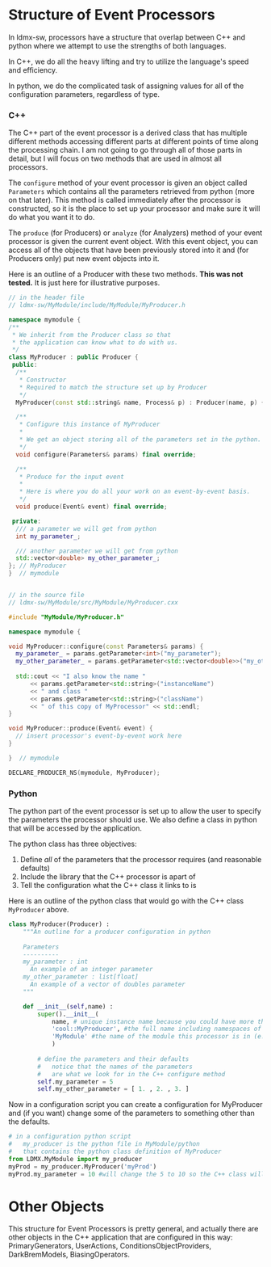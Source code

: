 # Structure of Event Processors

In ldmx-sw, processors have a structure that overlap between C++ and python where we attempt to use the strengths of both languages.

In C++, we do all the heavy lifting and try to utilize the language's speed and efficiency.

In python, we do the complicated task of assigning values for all of the configuration parameters, regardless of type.

### C++

The C++ part of the event processor is a derived class that has multiple different methods accessing different parts at different points of time along the processing chain. I am not going to go through all of those parts in detail, but I will focus on two methods that are used in almost all processors.

The `configure` method of your event processor is given an object called `Parameters` which contains all the parameters retrieved from python (more on that later).
This method is called immediately after the processor is constructed, so it is the place to set up your processor and make sure it will do what you want it to do.

The `produce` (for Producers) or `analyze` (for Analyzers) method of your event processor is given the current event object.
With this event object, you can access all of the objects that have been previously stored into it and (for Producers only)
put new event objects into it.

Here is an outline of a Producer with these two methods.
**This was not tested.**
It is just here for illustrative purposes.

```cpp
// in the header file
// ldmx-sw/MyModule/include/MyModule/MyProducer.h

namespace mymodule {
/**
 * We inherit from the Producer class so that
 * the application can know what to do with us.
 */
class MyProducer : public Producer {
 public:
  /**
   * Constructor
   * Required to match the structure set up by Producer
   */
  MyProducer(const std::string& name, Process& p) : Producer(name, p) {}

  /**
   * Configure this instance of MyProducer
   *
   * We get an object storing all of the parameters set in the python.
   */
  void configure(Parameters& params) final override;

  /**
   * Produce for the input event
   *
   * Here is where you do all your work on an event-by-event basis.
   */
  void produce(Event& event) final override;

 private:
  /// a parameter we will get from python
  int my_parameter_;

  /// another parameter we will get from python
  std::vector<double> my_other_parameter_;
}; // MyProducer
}  // mymodule


// in the source file
// ldmx-sw/MyModule/src/MyModule/MyProducer.cxx

#include "MyModule/MyProducer.h"

namespace mymodule {

void MyProducer::configure(const Parameters& params) {
  my_parameter_ = params.getParameter<int>("my_parameter");
  my_other_parameter_ = params.getParameter<std::vector<double>>("my_other_parameter");
  
  std::cout << "I also know the name "
      << params.getParameter<std::string>("instanceName")
      << " and class "
      << params.getParameter<std::string>("className")
      << " of this copy of MyProcessor" << std::endl;
}

void MyProducer::produce(Event& event) {
  // insert processor's event-by-event work here
}

}  // mymodule

DECLARE_PRODUCER_NS(mymodule, MyProducer);
```

### Python

The python part of the event processor is set up to allow the user to specify the parameters the processor should use.
We also define a class in python that will be accessed by the application.

The python class has three objectives:
 1. Define _all_ of the parameters that the processor requires (and reasonable defaults)
 2. Include the library that the C++ processor is apart of
 3. Tell the configuration what the C++ class it links to is

Here is an outline of the python class that would go with the C++ class `MyProducer` above.

```python
class MyProducer(Producer) :
    """An outline for a producer configuration in python
    
    Parameters
    ----------
    my_parameter : int
      An example of an integer parameter
    my_other_parameter : list[float]
      An example of a vector of doubles parameter
    """

    def __init__(self,name) :
        super().__init__(
            name, # unique instance name because you could have more than one copy of a processor
            'cool::MyProducer', #the full name including namespaces of the C++ class
            'MyModule' #the name of the module this processor is in (e.g. Ecal or Analysis)
            )
        
        # define the parameters and their defaults
        #   notice that the names of the parameters
        #   are what we look for in the C++ configure method
        self.my_parameter = 5
        self.my_other_parameter = [ 1. , 2. , 3. ]
```

Now in a configuration script you can create a configuration for MyProducer and (if you want) change some of the parameters to something other than the defaults.

```python
# in a configuration python script
#   my_producer is the python file in MyModule/python
#   that contains the python class definition of MyProducer
from LDMX.MyModule import my_producer
myProd = my_producer.MyProducer('myProd')
myProd.my_parameter = 10 #will change the 5 to 10 so the C++ class will receive 10
```

# Other Objects
This structure for Event Processors is pretty general,
and actually there are other objects in the C++ application that are configured in this way:
PrimaryGenerators, UserActions, ConditionsObjectProviders, DarkBremModels, BiasingOperators.
